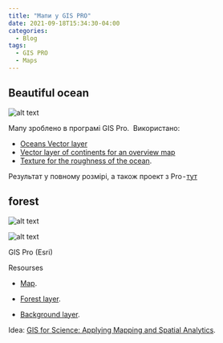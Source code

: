 ```yaml
---
title: "Мапи у GIS PRO"
date: 2021-09-18T15:34:30-04:00
categories:
  - Blog
tags:
  - GIS PRO
  - Maps
---
```




## Beautiful ocean

![alt text](https://cdn-images-1.medium.com/max/2600/1*lflb1Pe5EgPTkUBiOeSlPQ.jpeg?raw=true)


Мапу зроблено в програмі GIS Pro. 
Використано:
 - [Oceans Vector layer](https://www.naturalearthdata.com/http/www.naturalearthdata.com/download/50m/physical/ne_50m_ocean.zip)
 - [Vector layer of continents for an overview map](https://www.naturalearthdata.com/http/www.naturalearthdata.com/download/50m/physical/ne_50m_land.zip)
 - [Texture for the roughness of the ocean](https://adventuresinmapping.files.wordpress.com/2021/11/posterprint.jpg).

Результат у повному розмірі, а також проект з Pro - [тут](https://github.com/SergeyShchus/GIS_PRO/tree/main/Beautiful%20ocean)




## forest

![alt text](https://github.com/SergeyShchus/GIS_PRO/blob/main/Forest/Layout3.jpg?raw=true)

![alt text](https://github.com/SergeyShchus/GIS_PRO/blob/main/Forest/Layout4.jpg?raw=true)

GIS Pro (Esri)

Resourses


 - [Map](https://www.davidrumsey.com/luna/servlet/detail/RUMSEY~8~1~221529~5505497:United-States-showing-the-Relative-?sort=Pub_List_No_InitialSort%2CPub_Date%2CPub_List_No%2CSeries_No&qvq=q%3Aforest+density%3Bsort%3APub_List_No_InitialSort%2CPub_Date%2CPub_List_No%2CSeries_No%3Blc%3ARUMSEY%7E8%7E1&mi=103&trs=133).

 - [Forest layer](https://di-usfs.img.arcgis.com/arcgis/rest/services/CONUS_total_forest_carbon_2018_tons_per_pixel_masked_202105121557129/ImageServer).

 - [Background layer](https://services.arcgis.com/nGt4QxSblgDfeJn9/arcgis/rest/services/GlobalBackground/FeatureServer).


 Idea: [GIS for Science: Applying Mapping and Spatial Analytics](https://www.gisforscience.com).